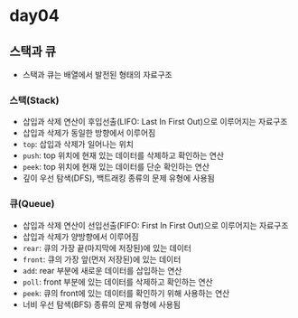 # day04

## 스택과 큐

- 스택과 큐는 배열에서 발전된 형태의 자료구조

### 스택(Stack)

- 삽입과 삭제 연산이 후입선출(LIFO: Last In First Out)으로 이루어지는 자료구조
- 삽입과 삭제가 동일한 방향에서 이루어짐
- `top`: 삽입과 삭제가 일어나는 위치
- `push`: top 위치에 현재 있는 데이터를 삭제하고 확인하는 연산
- `peek`: top 위치에 현재 있는 데이터를 단순 확인하는 연산
- 깊이 우선 탐색(DFS), 백트래킹 종류의 문제 유형에 사용됨

### 큐(Queue)

- 삽입과 삭제 연산이 선입선출(FIFO: First In First Out)으로 이루어지는 자료구조
- 삽입과 삭제가 양방향에서 이루어짐
- `rear`: 큐의 가장 끝(마지막에 저장된)에 있는 데이터
- `front`: 큐의 가장 앞(먼저 저장된)에 있는 데이터
- `add`: rear 부분에 새로운 데이터를 삽입하는 연산
- `poll`: front 부분에 있는 데이터를 삭제하고 확인하는 연산
- `peek`: 큐의 front에 있는 데이터를 확인하기 위해 사용하는 연산
- 너비 우선 탐색(BFS) 종류의 문제 유형에 사용됨
